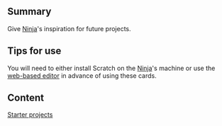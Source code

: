 ## Summary

 Give [Ninja](Ninja.md)'s inspiration for future
projects. 

## Tips for use

You will need to either install Scratch on the
[Ninja](Ninja.md)'s machine or use the [web-based
editor](https://scratch.mit.edu/) in advance of using these cards.

## Content

[Starter projects](http://scratch.mit.edu/studios/137903/projects/)
